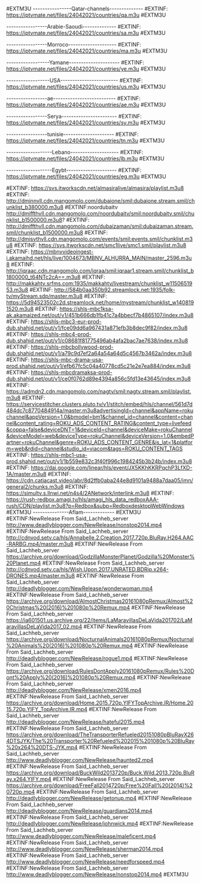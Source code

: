 
#EXTM3U
----------------Qatar-channels--------------
#EXTINF:
https://iptvmate.net/files/24042021/countries/qa.m3u
#EXTM3U

-----------------Arabie-Saoudi--------------
#EXTINF:
https://iptvmate.net/files/24042021/countries/sa.m3u
#EXTM3U

-----------------Morroco--------------------
#EXTINF:
https://iptvmate.net/files/24042021/countries/ma.m3u
#EXTM3U

------------------Yamane---------------------
#EXTINF:
https://iptvmate.net/files/24042021/countries/ye.m3u
#EXTM3U

------------------USA------------------------
#EXTINF:
https://iptvmate.net/files/24042021/countries/us.m3u
#EXTM3U

-----------------ae--------------------------
#EXTINF:
https://iptvmate.net/files/24042021/countries/ae.m3u
#EXTM3U

-----------------Serya-----------------------
#EXTINF:
https://iptvmate.net/files/24042021/countries/sy.m3u
#EXTM3U

-----------------tunisie---------------------
#EXTINF:
https://iptvmate.net/files/24042021/countries/tn.m3u
#EXTM3U

-------------------Lebano--------------------
#EXTINF:
https://iptvmate.net/files/24042021/countries/lb.m3u
#EXTM3U

-------------------Egybt---------------------
#EXTINF:
https://iptvmate.net/files/24042021/countries/eg.m3u
#EXTM3U

#EXTINF:
https://svs.itworkscdn.net/almasiralive/almasira/playlist.m3u8
#EXTINF:
http://dminnvll.cdn.mangomolo.com/dubaione/smil:dubaione.stream.smil/chunklist_b380000.m3u8
#EXTINF:noordubaitv 
http://dmiffthvll.cdn.mangomolo.com/noordubaitv/smil:noordubaitv.smil/chunklist_b1500000.m3u8?
#EXTINF:
http://dmiffthvll.cdn.mangomolo.com/dubaizaman/smil:dubaizaman.stream.smil/chunklist_b1500000.m3u8
#EXTINF:
http://dmisvthvll.cdn.mangomolo.com/events/smil:events.smil/chunklist.m3u8
#EXTINF:
https://svs.itworkscdn.net/smc1live/smc1.smil/playlist.m3u8
#EXTINF:
https://mbnvvideoingest-i.akamaihd.net/hls/live/1004673/MBNV_ALHURRA_MAIN/master_2596.m3u8
#EXTINF:
http://iqraac.cdn.mangomolo.com/iqraa/smil:iqraar1.stream.smil/chunklist_b1800000_t64NTc2cA==.m3u8
#EXTINF:
http://makkahtv.srfms.com:1935/makkahtv/livestream/chunklist_w1150651953.m3u8
#EXTINF:
http://584b0aa350b92.streamlock.net:1935/folk-tv/myStream.sdp/master.m3u8
#EXTINF:
https://5d94523502c2d.streamlock.net/home/mystream/chunklist_w1408191520.m3u8
#EXTINF:
https://shls-mbc1ksa-ak.akamaized.net/out/v1/451b666db1fb41c7a4bbecf7b4865107/index.m3u8
#EXTINF:
https://shls-mbc3-eur-prod-dub.shahid.net/out/v1/fce09dd6a967431a871efb3b8dec9f82/index.m3u8
#EXTINF:
https://shls-mbc4-prod-dub.shahid.net/out/v1/c08681f81775496ab4afa2bac7ae7638/index.m3u8
#EXTINF:
https://shls-mbcbollywood-prod-dub.shahid.net/out/v1/a79c9d7ef2a64a54a64d5c4567b3462a/index.m3u8
#EXTINF:
https://shls-mbc-drama-usa-prod.shahid.net/out/v1/efb67fc5c04a40778cd5c21e2e7ea884/index.m3u8
#EXTINF:
https://shls-mbcdramaksa-prod-dub.shahid.net/out/v1/ce0f0762d89e4394a856c5fd13e43645/index.m3u8
#EXTINF:
https://admdn2.cdn.mangomolo.com/nagtv/smil:nagtv.stream.smil/playlist.m3u8
#EXTINF:
https://servicestitcher.clusters.pluto.tv/v1/stitch/embed/hls/channel/561d7d484dc7c8770484914a/master.m3u8advertisingId=channel&appName=rokuchannel&appVersion=1.0&bmodel=bm1&channel_id=channel&content=channel&content_rating=ROKU_ADS_CONTENT_RATING&content_type=livefeed&coppa=false&deviceDNT=1&deviceId=channel&deviceMake=rokuChannel&deviceModel=web&deviceType=rokuChannel&deviceVersion=1.0&embedPartner=rokuChannel&genre=ROKU_ADS_CONTENT_GENRE&is_lat=1&platform=web&rdid=channel&studio_id=viacom&tags=ROKU_CONTENT_TAGS
#EXTINF:
https://shls-mbc1-usa-prod.shahid.net/out/v1/1b559e832c3f40f996c1984245b3b24b/index.m3u8
#EXTINF:
https://dai.google.com/linear/hls/event/JX5KKhKKRPqchP3LfXD-1A/master.m3u8
#EXTINF:
https://cdn.catiacast.video/abr/8d2ffb0aba244e8d9101a9488a7daa05/imn/general2/chunks.m3u8
#EXTINF:
https://simultv.s.llnwi.net/n4s4/2ANetwork/interlink.m3u8
#EXTINF:
https://rush-redbox.amagi.tv/hls/amagi_hls_data_redboxAAA-rush/CDN/playlist.m3u8?p=Redbox&subp=RedboxdesktopWebWindows
#EXTM3U
---------------Aflam-------------
#EXTM3U
#EXTINF:NewRelease From Said_Lachheb_server
http://www.deadlyblogger.com/NewRelease/nonstop2014.mp4
#EXTINF:NewRelease From Said_Lachheb_server
http://cdnvod.setv.ca/hls/Annabelle.2.Creation.2017.720p.BluRay.H264.AAC-RARBG.mp4/master.m3u8
#EXTINF:NewRelease From Said_Lachheb_server
https://archive.org/download/GodzillaMonsterPlanet/Godzilla%20Monster%20Planet.mp4
#EXTINF:NewRelease From Said_Lachheb_server
http://cdnvod.setv.ca/hls/Wish.Upon.2017.UNRATED.BDRip.x264-DRONES.mp4/master.m3u8
#EXTINF:NewRelease From Said_Lachheb_server
http://deadlyblogger.com/NewRelease/wonderwoman.mp4
#EXTINF:NewRelease From Said_Lachheb_server
https://archive.org/download/AlmostChristmas20161080pRemux/Almost%20Christmas%20(2016)%201080p%20Remux.mp4
#EXTINF:NewRelease From Said_Lachheb_server
https://ia601501.us.archive.org/22/items/LaMaravillasDeLaVida201702/LaMaravillasDeLaVida2017_02.mp4
#EXTINF:NewRelease From Said_Lachheb_server
https://archive.org/download/NocturnalAnimals20161080pRemux/Nocturnal%20Animals%20(2016)%201080p%20Remux.mp4
#EXTINF:NewRelease From Said_Lachheb_server
http://deadlyblogger.com/NewRelease/rogue1.mp4
#EXTINF:NewRelease From Said_Lachheb_server
https://archive.org/download/RulesDontApply20161080pRemux/Rules%20Dont%20Apply%20(2016)%201080p%20Remux.mp4
#EXTINF:NewRelease From Said_Lachheb_server
http://deadlyblogger.com/NewRelease/xmen2016.mp4
#EXTINF:NewRelease From Said_Lachheb_server
https://archive.org/download/Home.2015.720p.YIFYTopArchive.IR/Home.2015.720p.YIFY_TopArchive.IR.mp4
#EXTINF:NewRelease From Said_Lachheb_server
http://deadlyblogger.com/NewRelease/hateful2015.mp4
#EXTINF:NewRelease From Said_Lachheb_server
https://archive.org/download/TheTransporterRefueled20151080pBluRayX264DTSJYK/The%20Transporter%20Refueled%202015%201080p%20BluRay%20x264%20DTS-JYK.mp4
#EXTINF:NewRelease From Said_Lachheb_server
http://www.deadlyblogger.com/NewRelease/haunted2.mp4
#EXTINF:NewRelease From Said_Lachheb_server
https://archive.org/download/BuckWild2013720p/Buck.Wild.2013.720p.BluRay.x264.YIFY.mp4
#EXTINF:NewRelease From Said_Lachheb_server
https://archive.org/download/FreeFall2014720p/Free%20Fall%20(2014)%20720p.mp4
#EXTINF:NewRelease From Said_Lachheb_server
http://deadlyblogger.com/NewRelease/getonup.mp4
#EXTINF:NewRelease From Said_Lachheb_server
http://deadlyblogger.com/NewRelease/guardians2014.mp4
#EXTINF:NewRelease From Said_Lachheb_server
http://deadlyblogger.com/NewRelease/johnwick.mp4
#EXTINF:NewRelease From Said_Lachheb_server
http://www.deadlyblogger.com/NewRelease/maleficent.mp4
#EXTINF:NewRelease From Said_Lachheb_server
http://www.deadlyblogger.com/NewRelease/sherman2014.mp4
#EXTINF:NewRelease From Said_Lachheb_server
http://www.deadlyblogger.com/NewRelease/needforspeed.mp4
#EXTINF:NewRelease From Said_Lachheb_server
http://www.deadlyblogger.com/NewRelease/nonstop2014.mp4
#EXTM3U
